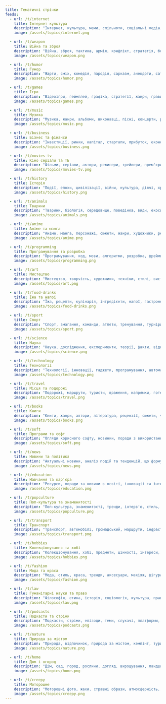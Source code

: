 ```yaml
---
title: Тематичні стрічки
feeds:
  - url: /t/internet
    title: Інтернет культура
    description: "Інтернет, культура, меми, спільноти, соціальні медіа, контент, вірусність, тренди"
    image: /assets/topics/internet.png

  - url: /t/weapon
    title: Війна та зброя
    description: "Війна, зброя, тактика, армія, конфлікт, стратегія, бойові дії"
    image: /assets/topics/weapon.png

  - url: /t/humor
    title: Гумор
    description: "Жарти, сміх, комедія, пародія, сарказм, анекдоти, сатира, гумор"
    image: /assets/topics/humor.png

  - url: /t/games
    title: Ігри
    description: "Відеоігри, геймплей, графіка, стратегії, жанри, гравці, рівні, мультиплеєр"
    image: /assets/topics/games.png

  - url: /t/music
    title: Музика
    description: "Музика, жанри, альбоми, виконавці, пісні, концерти, релізи, інструменти"
    image: /assets/topics/music.png

  - url: /t/business
    title: Бізнес та фінанси
    description: "Інвестиції, ринки, капітал, стартапи, прибуток, економіка, активи, ризики"
    image: /assets/topics/business.png

  - url: /t/movies-tv
    title: Кіно серіали та ТБ
    description: "Фільми, серіали, актори, режисери, трейлери, прем'єри, рецензії, шоу"
    image: /assets/topics/movies-tv.png

  - url: /t/history
    title: Історія
    description: "Події, епохи, цивілізації, війни, культура, діячі, хронологія, археологія"
    image: /assets/topics/history.png

  - url: /t/animals
    title: Тварини
    description: "Тварини, біологія, середовище, поведінка, види, екосистема, охорона, природа"
    image: /assets/topics/animals.png

  - url: /t/anime
    title: Аніме та манга
    description: "Аніме, манга, персонажі, сюжети, жанри, художники, релізи, культ"
    image: /assets/topics/anime.png

  - url: /t/programming
    title: Програмування та розробка
    description: "Програмування, код, мови, алгоритми, розробка, фреймворки, проекти, тестування"
    image: /assets/topics/programming.png

  - url: /t/art
    title: Мистецтво
    description: "Мистецтво, творчість, художники, техніки, стилі, виставки, галереї, інсталяції"
    image: /assets/topics/art.png

  - url: /t/food-drinks
    title: Їжа та напої
    description: "Їжа, рецепти, кулінарія, інгредієнти, напої, гастрономія, смак, кухні"
    image: /assets/topics/food-drinks.png

  - url: /t/sport
    title: Спорт
    description: "Спорт, змагання, команди, атлети, тренування, турніри, правила, фізична активність"
    image: /assets/topics/sport.png

  - url: /t/science
    title: Наука
    description: "Наука, дослідження, експерименти, теорії, факти, відкриття, дисципліни, методи"
    image: /assets/topics/science.png

  - url: /t/technology
    title: Технології
    description: "Технології, інновації, гаджети, програмування, автоматизація, розробка, інженерія, стартапи"
    image: /assets/topics/technology.png

  - url: /t/travel
    title: Місця та подорожі
    description: "Подорожі, маршрути, туристи, враження, напрямки, готелі, культури, екскурсії"
    image: /assets/topics/travel.png

  - url: /t/books
    title: Книги
    description: "Книги, жанри, автори, література, рецензії, сюжети, читання, бібліотеки"
    image: /assets/topics/books.png

  - url: /t/soft
    title: Програми та софт
    description: "Огляди корисного софту, новинки, поради з використання та порівняння функцій"
    image: /assets/topics/soft.png

  - url: /t/news
    title: Новини та політика
    description: "Актуальні новини, аналіз подій та тенденцій, що формують сучасну політичну ситуацію"
    image: /assets/topics/news.png

  - url: /t/education
    title: Навчання та карʼєра
    description: "Ресурси, поради та новини в освіті, інновації та інтерв'ю з педагогами"
    image: /assets/topics/education.png

  - url: /t/popculture
    title: Поп-культура та знаменитості
    description: "Поп-культура, знаменитості, тренди, інтерв'ю, стиль, шоу-бізнес, соціальні медіа, вплив"
    image: /assets/topics/popculture.png

  - url: /t/transport
    title: Транспорт
    description: "Транспорт, автомобілі, громадський, маршрути, інфраструктура, перевезення, пасажири, безпека"
    image: /assets/topics/transport.png

  - url: /t/hobbies
    title: Колекціонування та хобі
    description: "Колекціонування, хобі, предмети, цінності, інтереси, гуртки, виставки, обмін"
    image: /assets/topics/hobbies.png

  - url: /t/fashion
    title: Мода та краса
    description: "Мода, стиль, краса, тренди, аксесуари, макіяж, фігура, бренди"
    image: /assets/topics/fashion.png

  - url: /t/law
    title: Гуманітарні науки та право
    description: "Філософія, етика, історія, соціологія, культура, право, юриспруденція"
    image: /assets/topics/law.png

  - url: /t/podcasts
    title: Подкасти та стріми
    description: "Подкасти, стріми, епізоди, теми, слухачі, платформи, інтерв'ю, контент"
    image: /assets/topics/podcasts.png

  - url: /t/nature
    title: Природа за містом
    description: "Природа, відпочинок, природа за містом, кемпінг, туризм, пейзажі, екологія, активності"
    image: /assets/topics/nature.png

  - url: /t/home
    title: Дом і огород
    description: "Дім, сад, город, рослини, догляд, вирощування, ландшафт, інтер'єр"
    image: /assets/topics/home.png

  - url: /t/creepy
    title: Моторошне
    description: "Моторошні фото, жахи, страшні образи, атмосферність, містифікація, темрява, візуальний страх"
    image: /assets/topics/creepy.png
---
```

